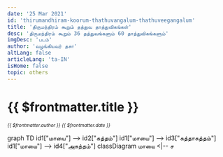 ```yaml
---
date: '25 Mar 2021'
id: 'thirumandhiram-koorum-thathuvangalum-thathuveegangalum'
title: 'திருமந்திரம் கூறும் தத்துவ தாத்துவிகங்கள்'
desc: 'திருமந்திரம் கூறும் 36 தத்துவங்களும் 60 தாத்துவிகங்களும்'
imgDesc: 'படம்'
author: 'வழங்கியவர் தசா'
altLang: false
articleLang: 'ta-IN'
isHome: false
topic: others
---
```


<altLang />

# {{ $frontmatter.title }}
<i style="font-size: 0.75em;"> {{ $frontmatter.author }} {{ $frontmatter.date }} </i>

<mermaid>
    graph TD
        id1["மாயை"] --> id2["சுத்தம்"]
        id1["மாயை"] --> id3["சுத்தாசுத்தம்"]
        id1["மாயை"] --> id4["அசுத்தம்"]
</mermaid>

<mermaid>
    classDiagram
        மாயை <|-- ச
</mermaid>
